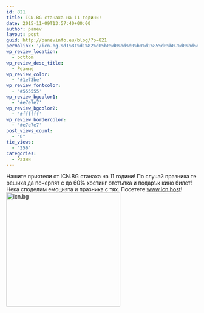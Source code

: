```yaml
---
id: 821
title: ICN.BG станаха на 11 години!
date: 2015-11-09T13:57:40+00:00
author: panev
layout: post
guid: http://panevinfo.eu/blog/?p=821
permalink: '/icn-bg-%d1%81%d1%82%d0%b0%d0%bd%d0%b0%d1%85%d0%b0-%d0%bd%d0%b0-11-%d0%b3%d0%be%d0%b4%d0%b8%d0%bd%d0%b8.html'
wp_review_location:
  - bottom
wp_review_desc_title:
  - Резюме
wp_review_color:
  - '#1e73be'
wp_review_fontcolor:
  - '#555555'
wp_review_bgcolor1:
  - '#e7e7e7'
wp_review_bgcolor2:
  - '#ffffff'
wp_review_bordercolor:
  - '#e7e7e7'
post_views_count:
  - "0"
tie_views:
  - "256"
categories:
  - Разни
---
```

Нашите приятели от ICN.BG станаха на 11 години! По случай празника те решиха да почерпят с до 60% хостинг отстъпка и подарък кино билет! Нека споделим емоцията и празника с тях. Посетете www.icn.host!  
[<img src="http://panevinfo.eu/blog/wp-content/uploads/2015/11/icn.bg_-300x300.jpg" alt="icn.bg" width="300" height="300" class="alignleft size-medium wp-image-822" srcset="https://www.panevinfo.eu/wp-content/uploads/2015/11/icn.bg_-300x300.jpg 300w, https://www.panevinfo.eu/wp-content/uploads/2015/11/icn.bg_-150x150.jpg 150w, https://www.panevinfo.eu/wp-content/uploads/2015/11/icn.bg_-768x768.jpg 768w, https://www.panevinfo.eu/wp-content/uploads/2015/11/icn.bg_.jpg 960w" sizes="(max-width: 300px) 100vw, 300px" />](https://www.panevinfo.eu/wp-content/uploads/2015/11/icn.bg_.jpg)